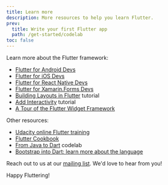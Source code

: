 ```yaml
---
title: Learn more
description: More resources to help you learn Flutter.
prev:
  title: Write your first Flutter app
  path: /get-started/codelab
toc: false
---
```


Learn more about the Flutter framework:

* [Flutter for Android Devs](/get-started/flutter-for/android-devs)
* [Flutter for iOS Devs](/get-started/flutter-for/ios-devs)
* [Flutter for React Native Devs](/get-started/flutter-for/react-native-devs)
* [Flutter for Xamarin.Forms Devs](/get-started/flutter-for/xamarin-forms-devs)
* [Building Layouts in Flutter](/development/ui/layout) tutorial
* [Add Interactivity](/development/ui/interactive) tutorial
* [A Tour of the Flutter Widget Framework](/development/ui/widgets-intro)

Other resources:

* [Udacity online Flutter training](https://www.udacity.com/course/build-native-mobile-apps-with-flutter--ud905)
* [Flutter Cookbook](/cookbook)
* [From Java to Dart](https://codelabs.developers.google.com/codelabs/from-java-to-dart/#0) codelab
* [Bootstrap into Dart: learn more about the language](/resources/bootstrap-into-dart)

Reach out to us at our [mailing list][]. We'd love to hear from you!

Happy Fluttering!

[mailing list]: mailto:{{site.email}}
